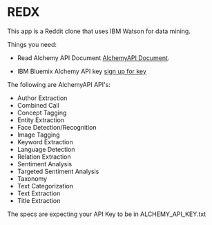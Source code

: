 # REDX

This app is a Reddit clone that uses IBM Watson for data mining.

Things you need:

* Read Alchemy API Document [AlchemyAPI Document](https://www.ibm.com/watson/developercloud/doc/index.html).

* IBM Bluemix Alchemy API key [sign up for key](https://console.ng.bluemix.net/registration/?target=/catalog/%3fcategory=watson)

The following are AlchemyAPI API's:

* Author Extraction
* Combined Call
* Concept Tagging
* Entity Extraction
* Face Detection/Recognition
* Image Tagging
* Keyword Extraction
* Language Detection
* Relation Extraction
* Sentiment Analysis
* Targeted Sentiment Analysis
* Taxonomy
* Text Categorization
* Text Extraction
* Title Extraction

The specs are expecting your API Key to be in ALCHEMY_API_KEY.txt
